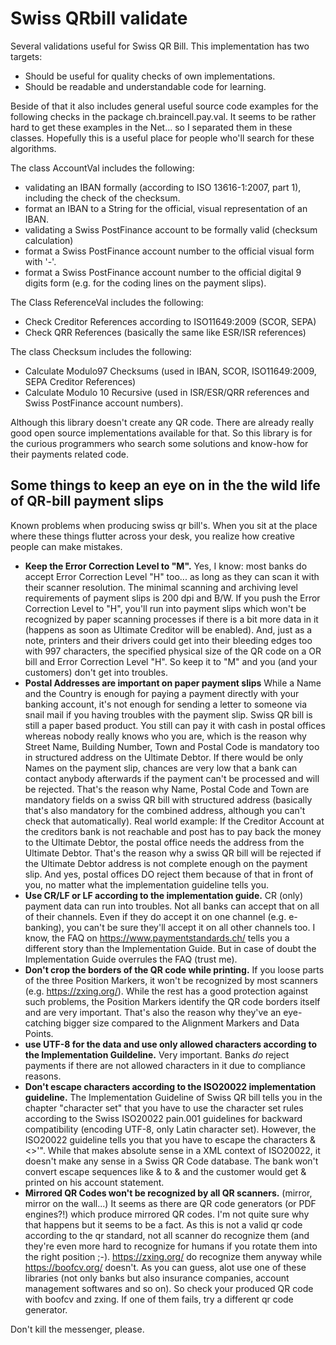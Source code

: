 # Swiss QRbill validate

Several validations useful for Swiss QR Bill. This implementation has two targets:
- Should be useful for quality checks of own implementations.
- Should be readable and understandable code for learning.

Beside of that it also includes general useful source code examples for the following checks in the package ch.braincell.pay.val. It seems to be rather hard to get these examples in the Net... so I separated them in these classes. Hopefully this is a useful place for people who'll search for these algorithms.

The class AccountVal includes the following:
- validating an IBAN formally (according to ISO 13616-1:2007, part 1), including the check of the checksum.
- format an IBAN to a String for the official, visual representation of an IBAN.
- validating a Swiss PostFinance account to be formally valid (checksum calculation)
- format a Swiss PostFinance account number to the official visual form with '-'.
- format a Swiss PostFinance account number to the official digital 9 digits form (e.g. for the coding lines on the payment slips).

The Class ReferenceVal includes the following:
- Check Creditor References according to ISO11649:2009 (SCOR, SEPA)
- Check QRR References (basically the same like ESR/ISR references)

The class Checksum includes the following:
- Calculate Modulo97 Checksums (used in IBAN, SCOR, ISO11649:2009, SEPA Creditor References)
- Calculate Modulo 10 Recursive (used in ISR/ESR/QRR references and Swiss PostFinance account numbers).

Although this library doesn't create any QR code. There are already really good open source implementations available for that.
So this library is for the curious programmers who search some solutions and know-how for their payments related code.

## Some things to keep an eye on in the the wild life of QR-bill payment slips
Known problems when producing swiss qr bill's. When you sit at the place where these things flutter across your desk, you realize how creative people can make mistakes.
- **Keep the Error Correction Level to "M".** Yes, I know: most banks do accept Error Correction Level "H" too... as long as they can scan it with their scanner resolution. The minimal scanning and archiving level requirements of payment slips is 200 dpi and B/W. If you push the Error Correction Level to "H", you'll run into payment slips which won't be recognized by paper scanning processes if there is a bit more data in it (happens as soon as Ultimate Creditor will be enabled). And, just as a note, printers and their drivers could get into their bleeding edges too with 997 characters, the specified physical size of the QR code on a OR bill and Error Correction Level "H". So keep it to "M" and you (and your customers) don't get into troubles.
- **Postal Addresses are important on paper payment slips** While a Name and the Country is enough for paying a payment directly with your banking account, it's not enough for sending a letter to someone via snail mail if you having troubles with the payment slip. Swiss QR bill is still a paper based product. You still can pay it with cash in postal offices whereas nobody really knows who you are, which is the reason why Street Name, Building Number, Town and Postal Code is mandatory too in structured address on the Ultimate Debtor. If there would be only Names on the payment slip, chances are very low that a bank can contact anybody afterwards if the payment can't be processed and will be rejected. That's the reason why Name, Postal Code and Town are mandatory fields on a swiss QR bill with structured address (basically that's also mandatory for the combined address, although you can't check that automatically). Real world example: If the Creditor Account at the creditors bank is not reachable and post has to pay back the money to the Ultimate Debtor, the postal office needs the address from the Ultimate Debtor. That's the reason why a swiss QR bill will be rejected if the Ultimate Debtor address is not complete enough on the payment slip. And yes, postal offices DO reject them because of that in front of you, no matter what the implementation guideline tells you.
- **Use CR/LF or LF according to the implementation guide.** CR (only) payment data can run into troubles. Not all banks can accept that on all of their channels. Even if they do accept it on one channel (e.g. e-banking), you can't be sure they'll accept it on all other channels too. I know, the FAQ on https://www.paymentstandards.ch/ tells you a different story than the Implementation Guide. But in case of doubt the Implementation Guide overrules the FAQ (trust me).
- **Don't crop the borders of the QR code while printing.** If you loose parts of the three Position Markers, it won't be recognized by most scanners (e.g. https://zxing.org/). While the rest has a good protection against such problems, the Position Markers identify the QR code borders itself and are very important. That's also the reason why they've an eye-catching bigger size compared to the Alignment Markers and Data Points.
- **use UTF-8 for the data and use only allowed characters according to the Implementation Guildeline.** Very important. Banks *do* reject payments if there are not allowed characters in it due to compliance reasons.
- **Don't escape characters according to the ISO20022 implementation guideline.** The Implementation Guideline of Swiss QR bill tells you in the chapter "character set" that you have to use the character set rules according to the Swiss ISO20022 pain.001 guidelines for backward compatibility (encoding UTF-8, only Latin character set). However, the ISO20022 guideline tells you that you have to escape the characters &<>'". While that makes absolute sense in a XML context of ISO20022, it doesn't make any sense in a Swiss QR Code database. The bank won't convert escape sequences like &amp; to & and the customer would get &amp; printed on his account statement.
- **Mirrored QR Codes won't be recognized by all QR scanners.** (mirror, mirror on the wall...) It seems as there are QR code generators (or PDF engines?!) which produce mirrored QR codes. I'm not quite sure why that happens but it seems to be a fact. As this is not a valid qr code according to the qr standard, not all scanner do recognize them (and they're even more hard to recognize for humans if you rotate them into the right position ;-). https://zxing.org/ do recognize them anyway while https://boofcv.org/ doesn't. As you can guess, alot use one of these libraries (not only banks but also insurance companies, account management softwares and so on). So check your produced QR code with boofcv and zxing. If one of them fails, try a different qr code generator.

Don't kill the messenger, please.
